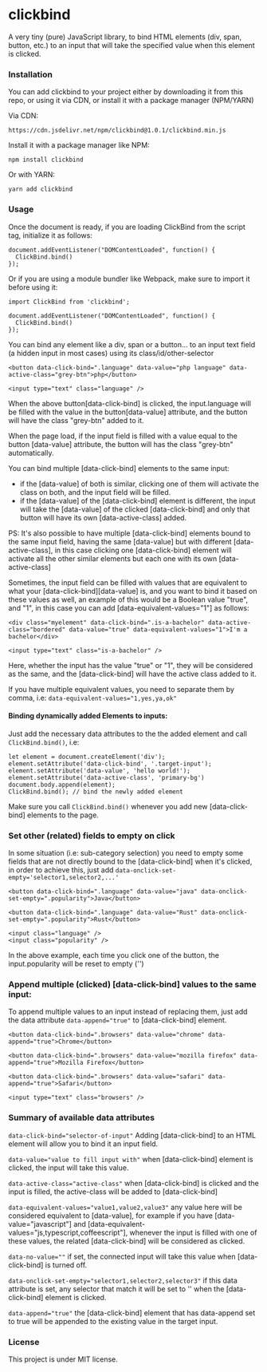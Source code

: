 # clickbind

A very tiny (pure) JavaScript library, to bind HTML elements (div, span, button, etc.) to an input that will take the specified value when this element is clicked.

### Installation

You can add clickbind to your project either by downloading it from this repo, or using it via CDN, or install it with a package manager (NPM/YARN)

Via CDN:

```
https://cdn.jsdelivr.net/npm/clickbind@1.0.1/clickbind.min.js
```

Install it with a package manager like NPM:

```
npm install clickbind
```

Or with YARN:

```
yarn add clickbind
```

### Usage

Once the document is ready, if you are loading ClickBind from the script tag, initialize it as follows:

```
document.addEventListener("DOMContentLoaded", function() {
  ClickBind.bind()
});
```

Or if you are using a module bundler like Webpack, make sure to import it before using it:

```
import ClickBind from 'clickbind';

document.addEventListener("DOMContentLoaded", function() {
  ClickBind.bind()
});
```

You can bind any element like a div, span or a button... to an input text field (a hidden input in most cases) using its class/id/other-selector

```
<button data-click-bind=".language" data-value="php language" data-active-class="grey-btn">php</button>

<input type="text" class="language" />

```

When the above button[data-click-bind] is clicked, the input.language will be filled with the value in the button[data-value] attribute, and the button will have the class "grey-btn" added to it.

When the page load, if the input field is filled with a value equal to the button [data-value] attribute, the button will has the class "grey-btn" automatically.

You can bind multiple [data-click-bind] elements to the same input:

- if the [data-value] of both is similar, clicking one of them will activate the class on both, and the input field will be filled.
- if the [data-value] of the [data-click-bind] element is different, the input will take the [data-value] of the clicked [data-click-bind] and only that button will have its own [data-active-class] added.

PS: It's also possible to have multiple [data-click-bind] elements bound to the same input field, having the same [data-value] but with different [data-active-class], in this case clicking one [data-click-bind] element will activate all the other similar elements but each one with its own [data-active-class]

Sometimes, the input field can be filled with values that are equivalent to what your [data-click-bind][data-value] is, and you want to bind it based on these values as well, an example of this would be a Boolean value "true", and "1", in this case you can add [data-equivalent-values="1"] as follows:

```
<div class="myelement" data-click-bind=".is-a-bachelor" data-active-class="bordered" data-value="true" data-equivalent-values="1">I'm a bachelor</div>

<input type="text" class="is-a-bachelor" />
```

Here, whether the input has the value "true" or "1", they will be considered as the same, and the [data-click-bind] will have the active class added to it.

If you have multiple equivalent values, you need to separate them by comma, i.e: `data-equivalent-values="1,yes,ya,ok"`

#### Binding dynamically added Elements to inputs:

Just add the necessary data attributes to the the added element and call `ClickBind.bind()`, i.e:

```
let element = document.createElement('div');
element.setAttribute('data-click-bind', '.target-input');
element.setAttribute('data-value', 'hello world!');
element.setAttribute('data-active-class', 'primary-bg')
document.body.append(element);
ClickBind.bind(); // bind the newly added element
```

Make sure you call `ClickBind.bind()` whenever you add new [data-click-bind] elements to the page.

### Set other (related) fields to empty on click

In some situation (i.e: sub-category selection) you need to empty some fields that are not directly bound to the [data-click-bind] when it's clicked, in order to achieve this, just add `data-onclick-set-empty='selector1,selector2,...'`

```
<button data-click-bind=".language" data-value="java" data-onclick-set-empty=".popularity">Java</button>

<button data-click-bind=".language" data-value="Rust" data-onclick-set-empty=".popularity">Rust</button>

<input class="language" />
<input class="popularity" />
```

In the above example, each time you click one of the button, the input.popularity will be reset to empty ('')

### Append multiple (clicked) [data-click-bind] values to the same input:

To append multiple values to an input instead of replacing them, just add the data attribute `data-append="true"` to [data-click-bind] element.

```
<button data-click-bind=".browsers" data-value="chrome" data-append="true">Chrome</button>

<button data-click-bind=".browsers" data-value="mozilla firefox" data-append="true">Mozilla Firefox</button>

<button data-click-bind=".browsers" data-value="safari" data-append="true">Safari</button>

<input type="text" class="browsers" />
```

### Summary of available data attributes

`data-click-bind="selector-of-input"` Adding [data-click-bind] to an HTML element will allow you to bind it an input field.

`data-value="value to fill input with"` when [data-click-bind] element is clicked, the input will take this value.

`data-active-class="active-class"` when [data-click-bind] is clicked and the input is filled, the active-class will be added to [data-click-bind]

`data-equivalent-values="value1,value2,value3"` any value here will be considered equivalent to [data-value], for example if you have [data-value="javascript"] and [data-equivalent-values="js,typescript,coffeescript"], whenever the input is filled with one of these values, the related [data-click-bind] will be considered as clicked.

`data-no-value=""` if set, the connected input will take this value
when [data-click-bind] is turned off.

`data-onclick-set-empty="selector1,selector2,selector3"` if this data attribute is set, any selector that match it will be set to '' when the [data-click-bind] element is clicked.

`data-append="true"` the [data-click-bind] element that has data-append set to true will be appended to the existing value in the target input.

### License

This project is under MIT license.

